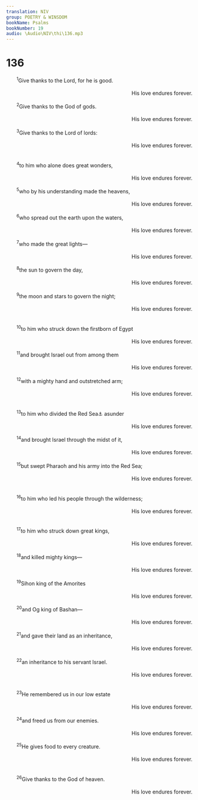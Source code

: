 ```yaml
---
translation: NIV
group: POETRY & WINSDOM
bookName: Psalms 
bookNumber: 19
audio: \Audio\NIV\thi\136.mp3
---
```


<div class="title"><h1>136</h1></div>
<span class="verse thi_136_1">  <sup>1</sup>Give thanks to the Lord, for he is good. <br/> <aside style="text-align:right;">His love endures forever. </aside><br/></span>
<span class="verse thi_136_2">  <sup>2</sup>Give thanks to the God of gods. <br/> <aside style="text-align:right;">His love endures forever. </aside><br/></span>
<span class="verse thi_136_3">  <sup>3</sup>Give thanks to the Lord of lords: <br/> <aside style="text-align:right;">His love endures forever. </aside><br/><br/></span>
<span class="verse thi_136_4">  <sup>4</sup>to him who alone does great wonders, <br/> <aside style="text-align:right;">His love endures forever. </aside><br/></span>
<span class="verse thi_136_5">  <sup>5</sup>who by his understanding made the heavens, <br/> <aside style="text-align:right;">His love endures forever. </aside><br/></span>
<span class="verse thi_136_6">  <sup>6</sup>who spread out the earth upon the waters, <br/> <aside style="text-align:right;">His love endures forever. </aside><br/></span>
<span class="verse thi_136_7">  <sup>7</sup>who made the great lights— <br/> <aside style="text-align:right;">His love endures forever. </aside><br/></span>
<span class="verse thi_136_8">  <sup>8</sup>the sun to govern the day, <br/> <aside style="text-align:right;">His love endures forever. </aside><br/></span>
<span class="verse thi_136_9">  <sup>9</sup>the moon and stars to govern the night; <br/> <aside style="text-align:right;">His love endures forever. </aside><br/><br/></span>
<span class="verse thi_136_10">  <sup>10</sup>to him who struck down the firstborn of Egypt <br/> <aside style="text-align:right;">His love endures forever. </aside><br/></span>
<span class="verse thi_136_11">  <sup>11</sup>and brought Israel out from among them <br/> <aside style="text-align:right;">His love endures forever. </aside><br/></span>
<span class="verse thi_136_12">  <sup>12</sup>with a mighty hand and outstretched arm; <br/> <aside style="text-align:right;">His love endures forever. </aside><br/><br/></span>
<span class="verse thi_136_13">  <sup>13</sup>to him who divided the Red Sea<a data-toggle="tooltip" data-placement="bottom" title="Or the Sea of Reeds; also in verse 15">⚓</a> asunder <br/> <aside style="text-align:right;">His love endures forever. </aside><br/></span>
<span class="verse thi_136_14">  <sup>14</sup>and brought Israel through the midst of it, <br/> <aside style="text-align:right;">His love endures forever. </aside><br/></span>
<span class="verse thi_136_15">  <sup>15</sup>but swept Pharaoh and his army into the Red Sea; <br/> <aside style="text-align:right;">His love endures forever. </aside><br/><br/></span>
<span class="verse thi_136_16">  <sup>16</sup>to him who led his people through the wilderness; <br/> <aside style="text-align:right;">His love endures forever. </aside><br/><br/></span>
<span class="verse thi_136_17">  <sup>17</sup>to him who struck down great kings, <br/> <aside style="text-align:right;">His love endures forever. </aside><br/></span>
<span class="verse thi_136_18">  <sup>18</sup>and killed mighty kings— <br/> <aside style="text-align:right;">His love endures forever. </aside><br/></span>
<span class="verse thi_136_19">  <sup>19</sup>Sihon king of the Amorites <br/> <aside style="text-align:right;">His love endures forever. </aside><br/></span>
<span class="verse thi_136_20">  <sup>20</sup>and Og king of Bashan— <br/> <aside style="text-align:right;">His love endures forever. </aside><br/></span>
<span class="verse thi_136_21">  <sup>21</sup>and gave their land as an inheritance, <br/> <aside style="text-align:right;">His love endures forever. </aside><br/></span>
<span class="verse thi_136_22">  <sup>22</sup>an inheritance to his servant Israel. <br/> <aside style="text-align:right;">His love endures forever. </aside><br/><br/></span>
<span class="verse thi_136_23">  <sup>23</sup>He remembered us in our low estate <br/> <aside style="text-align:right;">His love endures forever. </aside><br/></span>
<span class="verse thi_136_24">  <sup>24</sup>and freed us from our enemies. <br/> <aside style="text-align:right;">His love endures forever. </aside><br/></span>
<span class="verse thi_136_25">  <sup>25</sup>He gives food to every creature. <br/> <aside style="text-align:right;">His love endures forever. </aside><br/><br/></span>
<span class="verse thi_136_26">  <sup>26</sup>Give thanks to the God of heaven. <br/> <aside style="text-align:right;">His love endures forever. </aside><br/></span>
